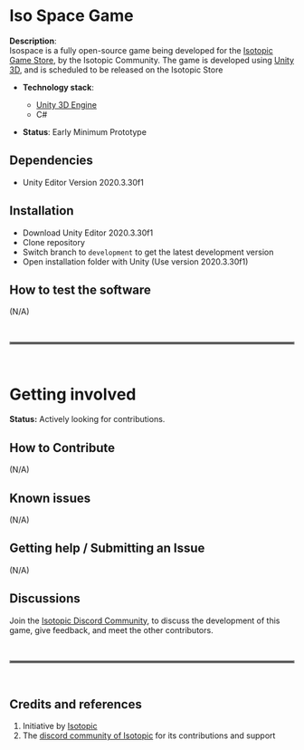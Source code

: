# Iso Space Game

**Description**:  
Isospace is a fully open-source game being developed for the [Isotopic Game Store](https://isotopic.io/nft-game-store), by the Isotopic Community.
The game is developed using [Unity 3D](https://unity.com), and is scheduled to be released on the Isotopic Store 

  - **Technology stack**: 
    - [Unity 3D Engine](https://unity.com)
    - C#
    
  - **Status**:  Early Minimum Prototype 


## Dependencies
- Unity Editor Version 2020.3.30f1

## Installation

- Download Unity Editor 2020.3.30f1
- Clone repository
- Switch branch to `development` to get the latest development version
- Open installation folder with Unity (Use version 2020.3.30f1)


## How to test the software

(N/A)

&nbsp;
<hr style="border:2px solid gray">
&nbsp;

# Getting involved
**Status:** Actively looking for contributions.

## How to Contribute

(N/A)

## Known issues

(N/A)

## Getting help / Submitting an Issue

(N/A)

## Discussions

Join the [Isotopic Discord Community](https://discord.gg/zZqNycn6FJ), to discuss the development of this game, give feedback, and meet the other contributors.

&nbsp;
<hr style="border:2px solid gray">
&nbsp;

## Credits and references

1. Initiative by [Isotopic](https://isotopic.io)
2. The [discord community of Isotopic](https://discord.gg/zZqNycn6FJ) for its contributions and support
